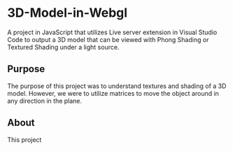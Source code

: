 # 3D-Model-in-Webgl
A project in JavaScript that utilizes Live server extension in Visual Studio Code to output a 3D model that can be viewed with Phong Shading or Textured Shading under a light source. 

## Purpose 
The purpose of this project was to understand textures and shading of a 3D model. However, we were to utilize matrices to move the object around in any direction in the plane.

## About 
This project 
